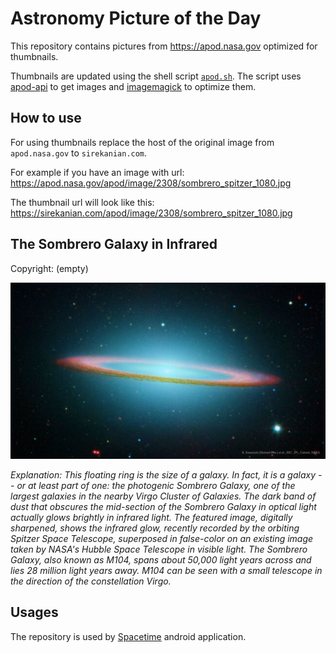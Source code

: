 # Astronomy Picture of the Day

This repository contains pictures from https://apod.nasa.gov optimized for thumbnails.

Thumbnails are updated using the shell script [`apod.sh`](apod.sh). The script
uses [apod-api](https://github.com/nasa/apod-api) to get images and [imagemagick](https://imagemagick.org) to
optimize them.

## How to use

For using thumbnails replace the host of the original image from `apod.nasa.gov` to `sirekanian.com`.

For example if you have an image with url:<br>
https://apod.nasa.gov/apod/image/2308/sombrero_spitzer_1080.jpg

The thumbnail url will look like this:<br>
https://sirekanian.com/apod/image/2308/sombrero_spitzer_1080.jpg

## The Sombrero Galaxy in Infrared

Copyright: (empty)

[![the picture of the day][1]][2]

_Explanation: This floating ring is the size of a galaxy.  In fact, it is a galaxy -- or at least part of one: the photogenic Sombrero Galaxy, one of the largest galaxies in the nearby Virgo Cluster of Galaxies.  The dark band of dust that obscures the mid-section of the Sombrero Galaxy in optical light actually glows brightly in infrared light.  The featured image, digitally sharpened, shows the infrared glow, recently recorded by the orbiting Spitzer Space Telescope, superposed in false-color on an existing image taken by NASA's Hubble Space Telescope in visible light. The Sombrero Galaxy, also known as M104, spans about 50,000 light years across and lies 28 million light years away.  M104 can be seen with a small telescope in the direction of the constellation Virgo._

## Usages

The repository is used by [Spacetime][3] android application.

[1]: image/2308/sombrero_spitzer_1080.jpg

[2]: https://apod.nasa.gov/apod/image/2308/sombrero_spitzer_1080.jpg

[3]: https://github.com/sirekanian/spacetime
